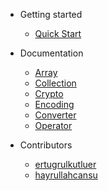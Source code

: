 - Getting started

  - [Quick Start](quick-start.md)

- Documentation
  - [Array](array.md)
  - [Collection](collection.md)
  - [Crypto](cryto.md)
  - [Encoding](encoding.md)
  - [Converter](converter.md)
  - [Operator](operator.md)

- Contributors
  - [ertugrulkutluer](https://github.com/ertugrulkutluer)
  - [hayrullahcansu](https://github.com/hayrullahcansu)
